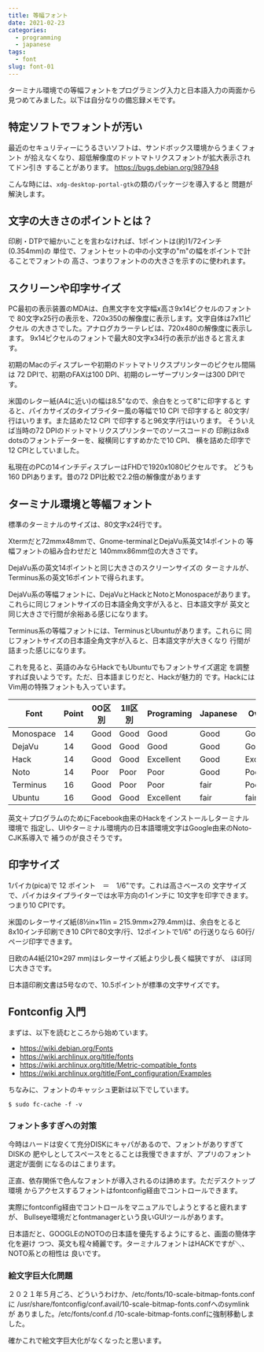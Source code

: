 ```yaml
---
title: 等幅フォント
date: 2021-02-23
categories:
  - programming
  - japanese
tags:
  - font
slug: font-01
---
```


ターミナル環境での等幅フォントをプログラミング入力と日本語入力の両面から
見つめてみました。以下は自分なりの備忘録メモです。

## 特定ソフトでフォントが汚い

最近のセキュリティーにうるさいソフトは、サンドボックス環境からうまくフォント
が拾えなくなり、超低解像度のドットマトリクスフォントが拡大表示されてドン引き
することがあります。 https://bugs.debian.org/987948

こんな時には、`xdg-desktop-portal-gtk`の類のパッケージを導入すると
問題が解決します。

## 文字の大きさのポイントとは？

印刷・DTPで細かいことを言わなければ、1ポイントは(約)1/72インチ (0.354mm)の
単位で、フォントセットの中の小文字の"m"の幅をポイントで計ることでフォントの
高さ、つまりフォントのの大きさを示すのに使われます。

## スクリーンや印字サイズ

PC最初の表示装置のMDAは、白黒文字を文字幅x高さ9x14ピクセルのフォントで
80文字x25行の表示を、720x350の解像度に表示します。文字自体は7x11ピクセル
の大きさでした。アナログカラーテレビは、720x480の解像度に表示します。
9x14ピクセルのフォントで最大80文字x34行の表示が出きると言えます。

初期のMacのディスプレーや初期のドットマトリクスプリンターのピクセル間隔は
72 DPIで、初期のFAXは100 DPI、初期のレーザープリンターは300 DPIです。

米国のレター紙(A4に近い)の幅は8.5"なので、余白をとって8"に印字すると
すると、パイカサイズのタイプライター風の等幅で10 CPI で印字すると
80文字/行はいります。また詰めた12 CPI で印字すると96文字/行はいります。
そういえば当時の72 DPIのドットマトリクスプリンターでのソースコードの
印刷は8x8 dotsのフォントデーターを、縦横同じすすめかたで10 CPI、
横を詰めた印字で12 CPIとしていました。

私現在のPCの14インチディスプレーはFHDで1920x1080ピクセルです。
どうも160 DPIあります。昔の72 DPI比較で2.2倍の解像度があります

## ターミナル環境と等幅フォント

標準のターミナルのサイズは、80文字x24行です。

Xtermだと72mmx48mmで、Gnome-terminalとDejaVu系英文14ポイントの
等幅フォントの組み合わせだと 140mmx86mm位の大きさです。

DejaVu系の英文14ポイントと同じ大きさのスクリーンサイズの
ターミナルが、Terminus系の英文16ポイントで得られます。

DejaVu系の等幅フォントに、DejaVuとHackとNotoとMonospaceがあります。
これらに同じフォントサイズの日本語全角文字が入ると、日本語文字が
英文と同じ大きさで行間が余裕ある感じになります。

Terminus系の等幅フォントには、TerminusとUbuntuがあります。これらに
同じフォントサイズの日本語全角文字が入ると、日本語文字が大きくなり
行間が詰まった感じになります。

これを見ると、英語のみならHackでもUbuntuでもフォントサイズ選定
を調整すれば良いようです。ただ、日本語まじりだと、Hackが魅力的
です。HackにはVim用の特殊フォントも入っています。

Font      | Point | 0O区別 | 1lI区別 | Programing | Japanese | Overall   |
----------|-------|--------|---------|------------|----------|-----------|
Monospace | 14    | Good   | Good    | Good       | Good     | Good      |
DejaVu    | 14    | Good   | Good    | Good       | Good     | Good      |
Hack      | 14    | Good   | Good    | Excellent  | Good     | Excellent |
Noto      | 14    | Poor   | Poor    | Poor       | Good     | Poor      |
Terminus  | 16    | Good   | Poor    | Poor       | fair     | Poor      |
Ubuntu    | 16    | Good   | Good    | Excellent  | fair     | fair      |

英文＋プログラムのためにFacebook由来のHackをインストールしターミナル環境で
指定し、UIやターミナル環境内の日本語環境文字はGoogle由来のNoto-CJK系導入で
補うのが良さそうです。

## 印字サイズ

1パイカ(pica)で 12 ポイント　＝　1/6"です。これは高さベースの
文字サイズで、パイカはタイプライターでは水平方向の1インチに
10文字を印字できます。つまり10 CPIです。

米国のレターサイズ紙(8½in×11in = 215.9mm×279.4mm)は、余白をとると
8x10インチ印刷でき10 CPIで80文字/行、12ポイントで1/6" の行送りなら
60行/ページ印字できます。

日欧のA4紙(210×297 mm)はレターサイズ紙より少し長く幅狭ですが、
ほぼ同じ大きさです。

日本語印刷文書は5号なので、10.5ポイントが標準の文字サイズです。

## Fontconfig 入門

まずは、以下を読むところから始めています。

* https://wiki.debian.org/Fonts
* https://wiki.archlinux.org/title/fonts
* https://wiki.archlinux.org/title/Metric-compatible_fonts
* https://wiki.archlinux.org/title/Font_configuration/Examples

ちなみに、フォントのキャッシュ更新は以下でしています。

```
$ sudo fc-cache -f -v
```

### フォント多すぎへの対策

今時はハードは安くて充分DISKにキャパがあるので、フォントがありすぎてDISKの
肥やしとしてスペースをとることは我慢できますが、アプリのフォント選定が面倒
になるのはこまります。

正直、依存関係で色んなフォントが導入されるのは諦めます。ただデスクトップ環境
からアクセスするフォントはfontconfig経由でコントロールできます。

実際にfontconfig経由でコントロールをマニュアルでしようとすると疲れますが、
Bullseye環境だとfontmanagerという良いGUIツールがあります。

日本語だと、GOOGLEのNOTOの日本語を優先するようにすると、画面の簡体字化を避け
つつ、英文も程々綺麗です。ターミナルフォントはHACKですが＼、NOTO系との相性は
良いです。

### 絵文字巨大化問題

２０２１年５月ごろ、どういうわけか、/etc/fonts/10-scale-bitmap-fonts.confに
/usr/share/fontconfig/conf.avail/10-scale-bitmap-fonts.confへのsymlinkが
ありました。/etc/fonts/conf.d /10-scale-bitmap-fonts.confに強制移動しました。

確かこれで絵文字巨大化がなくなったと思います。

<!-- vim: sw=2 sts=2 et se ai tw=79: -->
